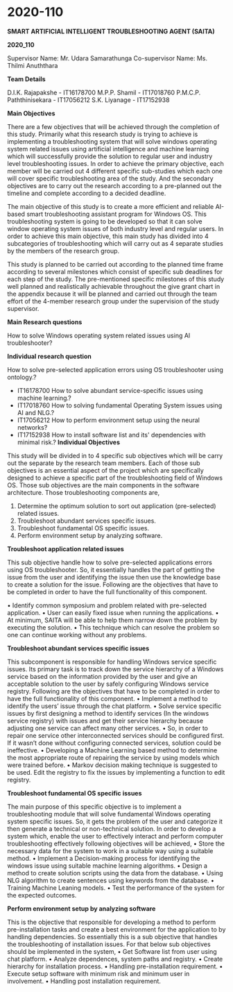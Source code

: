 # 2020-110

**SMART ARTIFICIAL INTELLIGENT TROUBLESHOOTING AGENT (SAITA)**

**2020_110**

Supervisor Name: Mr. Udara Samarathunga
Co-supervisor Name: Ms. Thilmi Anuththara

**Team Details**

D.I.K. Rajapakshe - IT16178700
M.P.P. Shamil - IT17018760
P.M.C.P. Paththinisekara - IT17056212
S.K. Liyanage - IT17152938

**Main Objectives**

There are a few objectives that will be achieved through the completion of this study. Primarily what this research study is trying to achieve is implementing a troubleshooting system that will solve windows operating system related issues using artificial intelligence and machine learning which will successfully provide the solution to regular user and industry level troubleshooting issues. In order to achieve the primary objective, each member will be carried out 4 different specific sub-studies which each one will cover specific troubleshooting area of the study. And the secondary objectives are to carry out the research according to a pre-planned out the timeline and complete according to a decided deadline.

The main objective of this study is to create a more efficient and reliable AI-based smart troubleshooting assistant program for Windows OS. This troubleshooting system is going to be developed so that it can solve window operating system issues of both industry level and regular users. In order to achieve this main objective, this main study has divided into 4 subcategories of troubleshooting which will carry out as 4 separate studies by the members of the research group.

This study is planned to be carried out according to the planned time frame according to several milestones which consist of specific sub deadlines for each step of the study. The pre-mentioned specific milestones of this study well planned and realistically achievable throughout the give grant chart in the appendix because it will be planned and carried out through the team effort of the 4-member research group under the supervision of the study supervisor.

**Main Research questions**

How to solve Windows operating system related issues using AI troubleshooter?

**Individual research question**

How to solve pre-selected application errors using OS troubleshooter using ontology.?
-	IT16178700
How to solve abundant service-specific issues using machine learning.? 
-	IT17018760
How to solving fundamental Operating System issues using AI and NLG.?
-	IT17056212
How to perform environment setup using the neural networks?
-	IT17152938 
How to install software list and its' dependencies with minimal risk.?
**Individual Objectives**

This study will be divided in to 4 specific sub objectives which will be carry out the separate by the research team members. Each of those sub objectives is an essential aspect of the project which are specifically designed to achieve a specific part of the troubleshooting field of Windows OS. Those sub objectives are the main components in the software architecture. Those troubleshooting components are,
1. Determine the optimum solution to sort out application (pre-selected) related issues.
2. Troubleshoot abundant services specific issues.
3. Troubleshoot fundamental OS specific issues.
4. Perform environment setup by analyzing software.

**Troubleshoot application related issues**

This sub objective handle how to solve pre-selected applications errors using OS troubleshooter. So, it essentially handles the part of getting the issue from the user and identifying the issue then use the knowledge base to create a solution for the issue. Following are the objectives that have to be completed in order to have the full functionality of this component.

• Identify common symposium and problem related with pre-selected application.
• User can easily fixed issue when running the applications.
• At minimum, SAITA will be able to help them narrow down the problem by executing the solution.
• This technique which can resolve the problem so one can continue working without any problems.

**Troubleshoot abundant services specific issues**

This subcomponent is responsible for handling Windows service specific issues. Its primary task is to track down the service hierarchy of a Windows service based on the information provided by the user and give an acceptable solution to the user by safely configuring Windows service registry. Following are the objectives that have to be completed in order to have the full functionality of this component.
• Implement a method to identify the users’ issue through the chat platform.
• Solve service specific issues by first designing a method to identify services (In the windows service registry) with issues and get their service hierarchy because adjusting one service can affect many other services.
• So, in order to repair one service other interconnected services should be configured first. If it wasn’t done without configuring connected services, solution could be ineffective.
• Developing a Machine Learning based method to determine the most appropriate route of repairing the service by using models which were trained before.
• Markov decision making technique is suggested to be used. Edit the registry to fix the issues by implementing a function to edit registry.

**Troubleshoot fundamental OS specific issues**

The main purpose of this specific objective is to implement a troubleshooting module that will solve fundamental Windows operating system specific issues. So, it gets the problem of the user and categorize it then generate a technical or non-technical solution. In order to develop a system which, enable the user to effectively interact and perform computer troubleshooting effectively following objectives will be achieved,
• Store the necessary data for the system to work in a suitable way using a suitable method.
• Implement a Decision-making process for identifying the windows issue using suitable machine learning algorithms.
• Design a method to create solution scripts using the data from the database.
• Using NLG algorithm to create sentences using keywords from the database.
• Training Machine Leaning models.
• Test the performance of the system for the expected outcomes.

**Perform environment setup by analyzing software**

This is the objective that responsible for developing a method to perform pre-installation tasks and create a best environment for the application to by handling dependencies. So essentially this is a sub objective that handles the troubleshooting of installation issues. For that below sub objectives should be implemented in the system,
• Get Software list from user using chat platform.
• Analyze dependences, system paths and registry.
• Create hierarchy for installation process.
• Handling pre-installation requirement.
• Execute setup software with minimum risk and minimum user in involvement.
• Handling post installation requirement.

